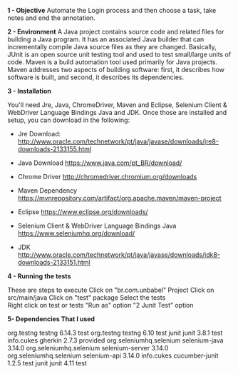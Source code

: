**1 - Objective**
Automate the Login process and then choose a task, take notes and end the annotation. 

**2 - Environment**
A Java project contains source code and related files for building a Java program. It has an associated Java builder that can incrementally compile Java source files as they are changed. Basically, JUnit is an open source unit testing tool and used to test small/large units of code. 
Maven is a build automation tool used primarily for Java projects. Maven addresses two aspects of building software: first, it describes how software is built, and second, it describes its dependencies.

**3 - Installation**

You'll need Jre, Java, ChromeDriver, Maven and Eclipse, Selenium Client & WebDriver Language Bindings Java and JDK. Once those are installed and setup, you can download in the following:

- Jre Download:
http://www.oracle.com/technetwork/pt/java/javase/downloads/jre8-downloads-2133155.html

- Java Download
https://www.java.com/pt_BR/download/

- Chrome Driver
http://chromedriver.chromium.org/downloads

- Maven Dependency
https://mvnrepository.com/artifact/org.apache.maven/maven-project

- Eclipse
https://www.eclipse.org/downloads/

- Selenium Client & WebDriver Language Bindings Java
https://www.seleniumhq.org/download/

- JDK
http://www.oracle.com/technetwork/pt/java/javase/downloads/jdk8-downloads-2133151.html


**4 - Running the tests**  

These are steps to execute 
    Click on "br.com.unbabel" Project
        Click on src/main/java
            Click on "test" package
                Select the tests  
    Right click on test or tests 
        "Run as" option
            "2 Junit Test" option
        
**5- Dependencies That I used**




<dependencies>
<!-- https://mvnrepository.com/artifact/org.testng/testng -->
<dependency>
<groupId>org.testng</groupId>
<artifactId>testng</artifactId>
<version>6.14.3</version>
<scope>test</scope>
</dependency>

<dependency>
<groupId>org.testng</groupId>
<artifactId>testng</artifactId>
<version>6.10</version>
<scope>test</scope>
</dependency>


<dependency>
  <groupId>junit</groupId>
  <artifactId>junit</artifactId>
  <version>3.8.1</version>
  <scope>test</scope>
</dependency>


<!-- https://mvnrepository.com/artifact/info.cukes/gherkin -->
<dependency>
<groupId>info.cukes</groupId>
<artifactId>gherkin</artifactId>
<version>2.7.3</version>
<scope>provided</scope>
</dependency>

<!-- https://mvnrepository.com/artifact/org.seleniumhq.selenium/selenium-java -->
<dependency>
<groupId>org.seleniumhq.selenium</groupId>
<artifactId>selenium-java</artifactId>
<version>3.14.0</version>
</dependency>

<!-- https://mvnrepository.com/artifact/org.seleniumhq.selenium/selenium-server -->
<dependency>
<groupId>org.seleniumhq.selenium</groupId>
<artifactId>selenium-server</artifactId>
<version>3.14.0</version>
</dependency>

<!-- https://mvnrepository.com/artifact/org.seleniumhq.selenium/selenium-api -->
<dependency>
<groupId>org.seleniumhq.selenium</groupId>
<artifactId>selenium-api</artifactId>
<version>3.14.0</version>
</dependency>

<!-- https://mvnrepository.com/artifact/info.cukes/cucumber-junit -->
<dependency>
<groupId>info.cukes</groupId>
<artifactId>cucumber-junit</artifactId>
<version>1.2.5</version>
<scope>test</scope>
</dependency>

<dependency>
<groupId>junit</groupId>
<artifactId>junit</artifactId>
<version>4.11</version>
<scope>test</scope>
</dependency>


</dependencies>


